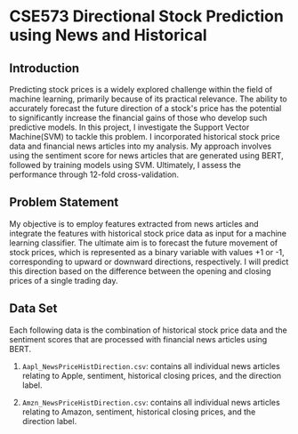 # CSE573 Directional Stock Prediction using News and Historical

## Introduction
Predicting stock prices is a widely explored challenge within the field of machine learning, primarily because of its practical relevance. The ability to accurately forecast the future direction of a stock's price has the potential to significantly increase the financial gains of those who develop such predictive models. In this project, I investigate the Support Vector Machine(SVM) to tackle this problem. I incorporated historical stock price data and financial news articles into my analysis. My approach involves using the sentiment score for news articles that are generated using BERT, followed by training models using SVM. Ultimately, I assess the performance through 12-fold cross-validation.

## Problem Statement
My objective is to employ features extracted from news articles and integrate the features with historical stock price data as input for a machine learning classifier. The ultimate aim is to forecast the future movement of stock prices, which is represented as a binary variable with values +1 or -1, corresponding to upward or downward directions, respectively. I will predict this direction based on the difference between the opening and closing prices of a single trading day.

## Data Set
Each following data is the combination of historical stock price data and the sentiment scores that are processed with financial news articles using BERT.
1. `Aapl_NewsPriceHistDirection.csv`: contains all individual news articles relating to Apple, sentiment, historical closing prices, and the direction label.

2. `Amzn_NewsPriceHistDirection.csv`: contains all individual news articles relating to Amazon, sentiment, historical closing prices, and the direction label.
